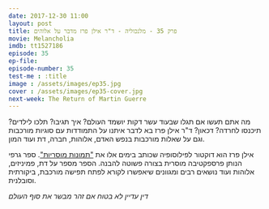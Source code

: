 ```yaml
---
date: 2017-12-30 11:00
layout: post
title: פרק 35 - מלנכוליה - ד"ר אילן פרז מדבר על אלוהים
movie: Melancholia
imdb: tt1527186
episode: 35
ep-file: 
episode-number: 35
test-me : :title
image : /assets/images/ep35.jpg
cover : /assets/images/ep35-cover.jpg
next-week: The Return of Martin Guerre
---
```


מה אתם תעשו אם תגלו שבעוד עשר דקות יושמד העולם? איך תגיבו? תלכו לילדים? תיכנסו לחרדה? דכאון? ד"ר אילן פרז בא לדבר איתנו על התמודדות עם סוגיות מורכבות וגם על שאלות מורכבות בנפש האדם, אלוהות, חברה, דת ועוד המון.

 אילן פרז הוא דוקטור לפילוסופיה שכותב בימים אלו את ["תמונות מוסריות"](https://www.generosity.com/education-fundraising/book-moral-pictures). ספר גרפי הנותן פרספקטיבה מוסרית בצורה פשוטה להבנה. הספר מספר על דת, פמיניזים, אלוהות ועוד נושאים רבים ומגוונים שיאפשרו לקורא לפתח תפישה מורכבת, ביקורתית וסובלנית.

 *דין עדיין לא בטוח אם זהר מבשר את סוף העולם*